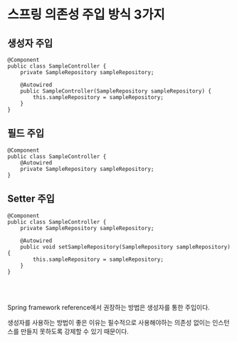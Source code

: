 # 스프링 의존성 주입 방식 3가지

## 생성자 주입
```
@Component
public class SampleController {
    private SampleRepository sampleRepository;
 
    @Autowired
    public SampleController(SampleRepository sampleRepository) {
        this.sampleRepository = sampleRepository;
    }
}
```

## 필드 주입
```
@Component
public class SampleController {
    @Autowired
    private SampleRepository sampleRepository;
}

```

## Setter 주입
```
@Component
public class SampleController {
    private SampleRepository sampleRepository;
 
    @Autowired
    public void setSampleRepository(SampleRepository sampleRepository) {
        this.sampleRepository = sampleRepository;
    }
}

```

<br><br>

Spring framework reference에서 권장하는 방법은 생성자를 통한 주입이다.

생성자를 사용하는 방법이 좋은 이유는 필수적으로 사용해야하는 의존성 없이는 인스턴스를 만들지 못하도록 강제할 수 있기 때문이다.